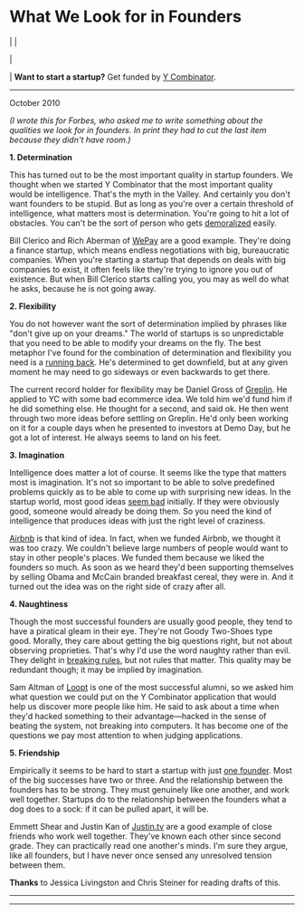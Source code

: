 # What We Look for in Founders

| | [](index.html)  
  
|   
  
|  **Want to start a startup?** Get funded by [Y Combinator](http://ycombinator.com/apply.html).    
  
---  
  
October 2010 

_(I wrote this for Forbes, who asked me to write something about the qualities we look for in founders. In print they had to cut the last item because they didn't have room.)_  
  
 **1\. Determination**  
  
This has turned out to be the most important quality in startup founders. We thought when we started Y Combinator that the most important quality would be intelligence. That's the myth in the Valley. And certainly you don't want founders to be stupid. But as long as you're over a certain threshold of intelligence, what matters most is determination. You're going to hit a lot of obstacles. You can't be the sort of person who gets [demoralized](die.html) easily.  
  
Bill Clerico and Rich Aberman of [WePay](http://wepay.com) are a good example. They're doing a finance startup, which means endless negotiations with big, bureaucratic companies. When you're starting a startup that depends on deals with big companies to exist, it often feels like they're trying to ignore you out of existence. But when Bill Clerico starts calling you, you may as well do what he asks, because he is not going away.  
  
**2\. Flexibility**  
  
You do not however want the sort of determination implied by phrases like "don't give up on your dreams." The world of startups is so unpredictable that you need to be able to modify your dreams on the fly. The best metaphor I've found for the combination of determination and flexibility you need is a [running back](relres.html). He's determined to get downfield, but at any given moment he may need to go sideways or even backwards to get there.  
  
The current record holder for flexibility may be Daniel Gross of [Greplin](http://greplin.com). He applied to YC with some bad ecommerce idea. We told him we'd fund him if he did something else. He thought for a second, and said ok. He then went through two more ideas before settling on Greplin. He'd only been working on it for a couple days when he presented to investors at Demo Day, but he got a lot of interest. He always seems to land on his feet.  
  
**3\. Imagination**  
  
Intelligence does matter a lot of course. It seems like the type that matters most is imagination. It's not so important to be able to solve predefined problems quickly as to be able to come up with surprising new ideas. In the startup world, most good ideas [seem bad](googles.html) initially. If they were obviously good, someone would already be doing them. So you need the kind of intelligence that produces ideas with just the right level of craziness.  
  
[Airbnb](http://airbnb.com) is that kind of idea. In fact, when we funded Airbnb, we thought it was too crazy. We couldn't believe large numbers of people would want to stay in other people's places. We funded them because we liked the founders so much. As soon as we heard they'd been supporting themselves by selling Obama and McCain branded breakfast cereal, they were in. And it turned out the idea was on the right side of crazy after all.  
  
**4\. Naughtiness**  
  
Though the most successful founders are usually good people, they tend to have a piratical gleam in their eye. They're not Goody Two-Shoes type good. Morally, they care about getting the big questions right, but not about observing proprieties. That's why I'd use the word naughty rather than evil. They delight in [breaking rules](gba.html), but not rules that matter. This quality may be redundant though; it may be implied by imagination.  
  
Sam Altman of [Loopt](http://loopt.com) is one of the most successful alumni, so we asked him what question we could put on the Y Combinator application that would help us discover more people like him. He said to ask about a time when they'd hacked something to their advantage—hacked in the sense of beating the system, not breaking into computers. It has become one of the questions we pay most attention to when judging applications.  
  
**5\. Friendship**  
  
Empirically it seems to be hard to start a startup with just [one founder](startupmistakes.html). Most of the big successes have two or three. And the relationship between the founders has to be strong. They must genuinely like one another, and work well together. Startups do to the relationship between the founders what a dog does to a sock: if it can be pulled apart, it will be.  
  
Emmett Shear and Justin Kan of [Justin.tv](http://justin.tv) are a good example of close friends who work well together. They've known each other since second grade. They can practically read one another's minds. I'm sure they argue, like all founders, but I have never once sensed any unresolved tension between them.  
  
  
  
  
  
  
  
 **Thanks** to Jessica Livingston and Chris Steiner for reading drafts of this.  
  
  
  
  
  

* * *  
  
---
